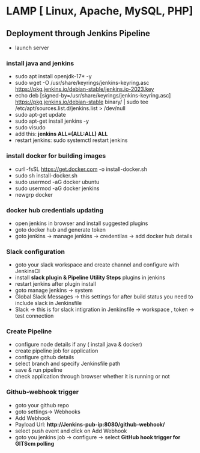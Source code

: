 # LAMP [ Linux, Apache, MySQL, PHP]

## Deployment through Jenkins Pipeline
- launch server
### install java and jenkins
- sudo apt install openjdk-17* -y
- sudo wget -O /usr/share/keyrings/jenkins-keyring.asc \
  https://pkg.jenkins.io/debian-stable/jenkins.io-2023.key
- echo deb [signed-by=/usr/share/keyrings/jenkins-keyring.asc] \
  https://pkg.jenkins.io/debian-stable binary/ | sudo tee \
  /etc/apt/sources.list.d/jenkins.list > /dev/null
- sudo apt-get update
- sudo apt-get install jenkins -y
- sudo visudo
- add this: **jenkins ALL=(ALL:ALL) ALL**
- restart jenkins: sudo systemctl restart jenkins
### install docker for building images
- curl -fsSL https://get.docker.com -o install-docker.sh
- sudo sh install-docker.sh
- sudo usermod -aG docker ubuntu
- sudo usermod -aG docker jenkins
- newgrp docker
### docker hub credentials updating
- open jenkins in browser and install suggested plugins
- goto docker hub and generate token
- goto jenkins -> manage jenkins -> credentilas -> add docker hub details
### Slack configuration
- goto your slack workspace and create channel and configure with JenkinsCI
- install **slack plugin & Pipeline Utility Steps** plugins in jenkins
- restart jenkins after plugin install
- goto manage jenkins -> system 
- Global Slack Messages -> this settings for after build status you need to include slack in Jenkinsfile
- Slack -> this is for slack intigration in Jenkinsfile -> workspace , token -> test connection
### Create Pipeline 
- configure node details if any ( install java & docker)
- create pipeline job for application
- configure github details
- select branch and specify Jenkinsfile path
- save & run pipeline
- check application through browser whether it is running or not
### Github-webhook trigger
- goto your github repo
- goto settings-> Webhooks
- Add Webhook
- Payload Url: **http://Jenkins-pub-ip:8080/github-webhook/**
- select push event and click on Add Webhook
- goto you jenkins job -> configure -> select **GitHub hook trigger for GITScm polling**
